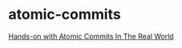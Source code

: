 # atomic-commits
[Hands-on with Atomic Commits In The Real World](https://medium.com/@jmsilvadev/hands-on-with-atomic-commits-part-1-locating-yourself-e93452ba71fa)

